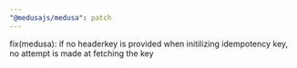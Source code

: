 ```yaml
---
"@medusajs/medusa": patch
---
```


fix(medusa): if no headerkey is provided when initilizing idempotency key, no attempt is made at fetching the key
